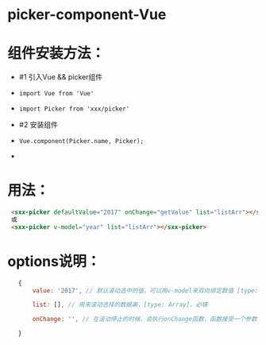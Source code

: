# picker-component-Vue

# 组件安装方法：
 *   #1 引入Vue && picker组件
 *     import Vue from 'Vue' 
 *     import Picker from 'xxx/picker'
 *   #2 安装组件
 *     Vue.component(Picker.name, Picker);
 * 
# 用法：
```html
 <sxx-picker defaultValue="2017" onChange="getValue" list="listArr"></sxx-picker>
 或
 <sxx-picker v-model="year" list="listArr"></sxx-picker>
```

# options说明：
```js
   {
       value: '2017', // 默认滚动选中的值，可以用v-model来双向绑定数值 [type: String|Number]，可选

       list: [], // 用来滚动选择的数据串，[type: Array]，必填

       onChange: '', // 在滚动停止的时候，会执行onChange函数，函数接受一个参数，这个参数是返回的当前滚动选中的值，[type: Function]，可选

   }
```
